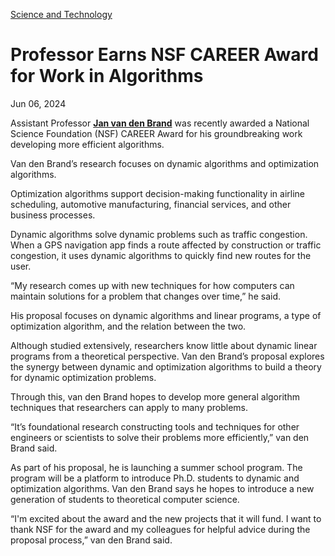 [Science and Technology](https://www.gatech.edu/news/topic/science-and-technology)

# Professor Earns NSF CAREER Award for Work in Algorithms

Jun 06, 2024


Assistant Professor [**Jan van den Brand**](https://faculty.cc.gatech.edu/~vdbrand/) was recently awarded a National Science Foundation (NSF) CAREER Award for his groundbreaking work developing more efficient algorithms.

Van den Brand’s research focuses on dynamic algorithms and optimization algorithms.

Optimization algorithms support decision-making functionality in airline scheduling, automotive manufacturing, financial services, and other business processes.

Dynamic algorithms solve dynamic problems such as traffic congestion. When a GPS navigation app finds a route affected by construction or traffic congestion, it uses dynamic algorithms to quickly find new routes for the user.

“My research comes up with new techniques for how computers can maintain solutions for a problem that changes over time,” he said.

His proposal focuses on dynamic algorithms and linear programs, a type of optimization algorithm, and the relation between the two.

Although studied extensively, researchers know little about dynamic linear programs from a theoretical perspective. Van den Brand’s proposal explores the synergy between dynamic and optimization algorithms to build a theory for dynamic optimization problems.

Through this, van den Brand hopes to develop more general algorithm techniques that researchers can apply to many problems.

“It’s foundational research constructing tools and techniques for other engineers or scientists to solve their problems more efficiently,” van den Brand said.

As part of his proposal, he is launching a summer school program. The program will be a platform to introduce Ph.D. students to dynamic and optimization algorithms. Van den Brand says he hopes to introduce a new generation of students to theoretical computer science.

“I'm excited about the award and the new projects that it will fund. I want to thank NSF for the award and my colleagues for helpful advice during the proposal process,” van den Brand said.